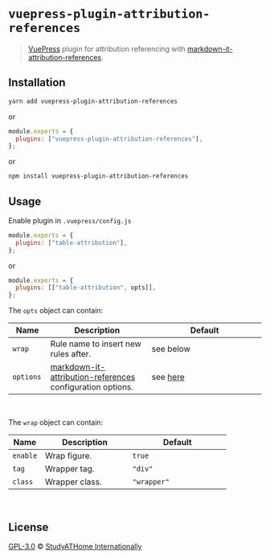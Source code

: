 # `vuepress-plugin-attribution-references`

> [VuePress](https://vuepress.vuejs.org/) plugin for attribution referencing with [markdown-it-attribution-references](https://www.npmjs.com/package/markdown-it-attribution-references).

## Installation

```sh
yarn add vuepress-plugin-attribution-references
```

or

```js
module.exports = {
  plugins: ["vuepress-plugin-attribution-references"],
};
```

or

```sh
npm install vuepress-plugin-attribution-references
```

## Usage

Enable plugin in `.vuepress/config.js`

```js
module.exports = {
  plugins: ["table-attribution"],
};
```

or

```js
module.exports = {
  plugins: [["table-attribution", opts]],
};
```

<style>
table { width: 100%;} td:first-child {width: 15%;} td:last-child {width: 45%;}
</style>

The `opts` object can contain:

| Name      | Description                                                                                                              | Default                                                                                                                                |
| --------- | ------------------------------------------------------------------------------------------------------------------------ | -------------------------------------------------------------------------------------------------------------------------------------- |
| `wrap`    | Rule name to insert new rules after.                                                                                     | see below                                                                                                                              |
| `options` | [markdown-it-attribution-references](https://www.npmjs.com/package/markdown-it-figure-references) configuration options. | see [here](https://github.com/studyathome-internationally/markdown-it-plugins/tree/master/packages/markdown-it-attribution-references) |

<br/>

The `wrap` object can contain:

| Name     | Description    | Default     |
| -------- | -------------- | ----------- |
| `enable` | Wrap figure.   | `true`      |
| `tag`    | Wrapper tag.   | `"div"`     |
| `class`  | Wrapper class. | `"wrapper"` |

<br/>

## License

[GPL-3.0](https://github.com/studyathome-internationally/vuepress-plugins/blob/master/LICENSE) &copy; [StudyATHome Internationally](https://github.com/studyathome-internationally/)

```

```
